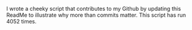 I wrote a cheeky script that contributes to my Github by updating this ReadMe to illustrate why more than commits matter. This script has run 4052 times.